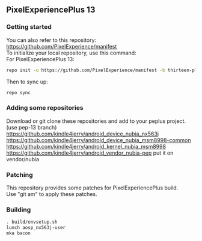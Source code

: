 ## PixelExperiencePlus 13
### Getting started
You can also refer to this repository: <https://github.com/PixelExperience/manifest>  
To initialize your local repository, use this command:  
For PixelExperiencePlus 13:  
```bash
repo init -u https://github.com/PixelExperience/manifest -b thirteen-plus --depth=1
```
Then to sync up:  
```bash
repo sync
```
### Adding some repositories
Download or git clone these repositories and add to your peplus project.(use pep-13 branch)  
<https://github.com/kindle4jerry/android_device_nubia_nx563j>  
<https://github.com/kindle4jerry/android_device_nubia_msm8998-common>  
<https://github.com/kindle4jerry/android_kernel_nubia_msm8998>  
<https://github.com/kindle4jerry/android_vendor_nubia-pep> put it on vendor/nubia  
### Patching
This repository provides some patches for PixelExperiencePlus build.  
Use "git am" to apply these patches.  
### Building
```bash
. build/envsetup.sh
lunch aosp_nx563j-user
mka bacon
```

